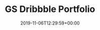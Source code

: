 ---
title: 'GS Dribbble Portfolio'
date: '2019-11-06T12:29:59+00:00'
type: docs
premium: true
draft: false
---